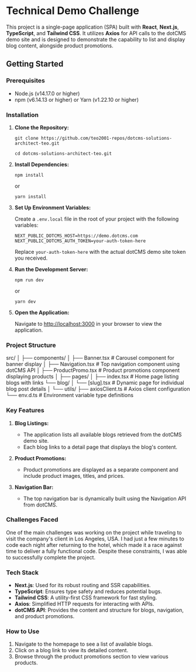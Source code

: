 
# Technical Demo Challenge

This project is a single-page application (SPA) built with **React**, **Next.js**, **TypeScript**, and **Tailwind CSS**. It utilizes **Axios** for API calls to the dotCMS demo site and is designed to demonstrate the capability to list and display blog content, alongside product promotions.

## Getting Started

### Prerequisites

-   Node.js (v14.17.0 or higher)
-   npm (v6.14.13 or higher) or Yarn (v1.22.10 or higher)

### Installation

1.  **Clone the Repository:**
    
    `git clone https://github.com/teo2001-repos/dotcms-solutions-architect-teo.git`
    
    `cd dotcms-solutions-architect-teo.git` 
    
3.  **Install Dependencies:**

    `npm install` 
    
    or
    
    `yarn install` 
    
4.  **Set Up Environment Variables:**
    
    Create a `.env.local` file in the root of your project with the following variables:
    
    `NEXT_PUBLIC_DOTCMS_HOST=https://demo.dotcms.com 
    NEXT_PUBLIC_DOTCMS_AUTH_TOKEN=your-auth-token-here`
    
    Replace `your-auth-token-here` with the actual dotCMS demo site token you received.
    
5.  **Run the Development Server:**

    `npm run dev` 
    
    or
    
    `yarn dev` 
    
6.  **Open the Application:**
    
    Navigate to [http://localhost:3000](http://localhost:3000) in your browser to view the application.
    

### Project Structure

src/
│
├── components/
│   ├── Banner.tsx          # Carousel component for banner display
│   ├── Navigation.tsx      # Top navigation component using dotCMS API
│   ├── ProductPromo.tsx    # Product promotions component displaying products
│
├── pages/
│   ├── index.tsx           # Home page listing blogs with links
    └── blog/
│       └── [slug].tsx          # Dynamic page for individual blog post details
│
└── utils/
    ├── axiosClient.ts      # Axios client configuration
    └── env.d.ts            # Environment variable type definitions

### Key Features

1.  **Blog Listings:**
    
    -   The application lists all available blogs retrieved from the dotCMS demo site.
    -   Each blog links to a detail page that displays the blog's content.
2.  **Product Promotions:**
    
    -   Product promotions are displayed as a separate component and include product images, titles, and prices.
3.  **Navigation Bar:**
    
    -   The top navigation bar is dynamically built using the Navigation API from dotCMS.

### Challenges Faced

One of the main challenges was working on the project while traveling to visit the company's client in Los Angeles, USA. I had just a few minutes to code each night after returning to the hotel, which made it a race against time to deliver a fully functional code. Despite these constraints, I was able to successfully complete the project.

### Tech Stack

-   **Next.js**: Used for its robust routing and SSR capabilities.
-   **TypeScript**: Ensures type safety and reduces potential bugs.
-   **Tailwind CSS**: A utility-first CSS framework for fast styling.
-   **Axios**: Simplified HTTP requests for interacting with APIs.
-   **dotCMS API**: Provides the content and structure for blogs, navigation, and product promotions.

### How to Use

1.  Navigate to the homepage to see a list of available blogs.
2.  Click on a blog link to view its detailed content.
3.  Browse through the product promotions section to view various products.
